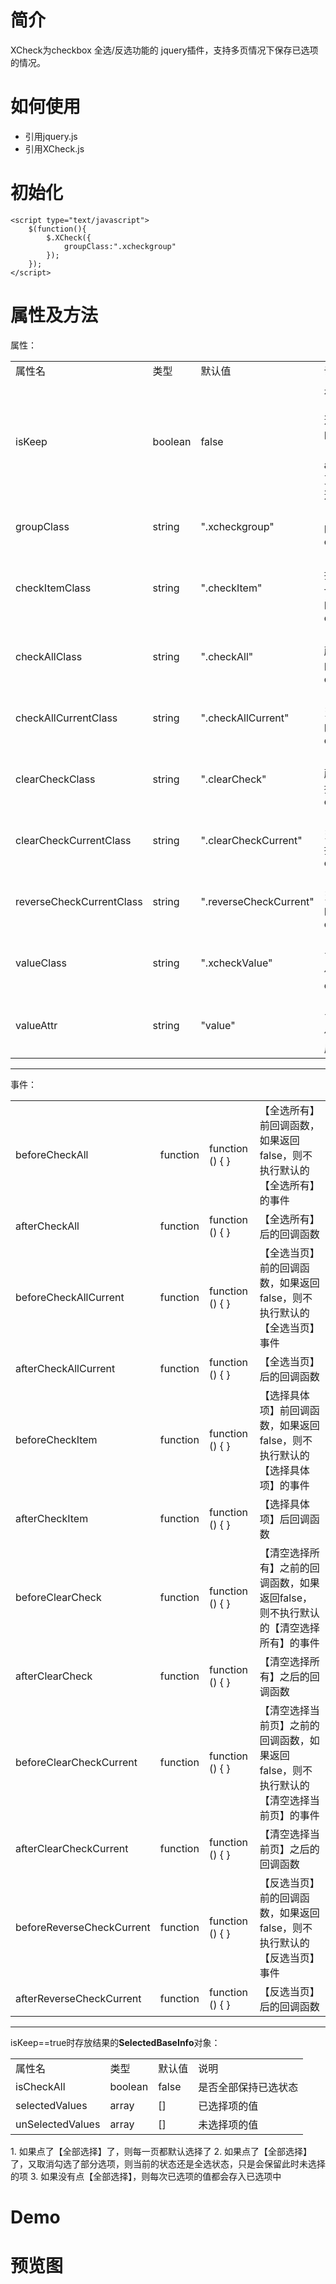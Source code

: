 # 简介
XCheck为checkbox 全选/反选功能的 jquery插件，支持多页情况下保存已选项的情况。
# 如何使用
- 引用jquery.js
- 引用XCheck.js
# 初始化
    <script type="text/javascript">
        $(function(){
            $.XCheck({
                groupClass:".xcheckgroup"
            });
        });
    </script>

# 属性及方法

属性：
<table>
<tr>
<td>属性名</td>
<td>类型</td>
<td>默认值</td>
<td>说明</td>
</tr>
<tr>
<td>isKeep</td>
<td>boolean</td>
<td>false</td>
<td>是否为【保持选择】的场景（比如ajax翻页多选）</td>
</tr>
<tr>
<td>groupClass</td>
<td>string</td>
<td>".xcheckgroup"</td>
<td>【组】的class</td>
</tr>
<tr>
<td>checkItemClass</td>
<td>string</td>
<td>".checkItem"</td>
<td>【要选择的每一项】的class</td>
</tr>
<tr>
<td>checkAllClass</td>
<td>string</td>
<td>".checkAll"</td>
<td>【全选所有】的class</td>
</tr>
<tr>
<td>checkAllCurrentClass</td>
<td>string</td>
<td>".checkAllCurrent"</td>
<td>【全选当页】的class</td>
</tr>
<tr>
<td>clearCheckClass</td>
<td>string</td>
<td>".clearCheck"</td>
<td>【清空所有选择】的class</td>
</tr>
<tr>
<td>clearCheckCurrentClass</td>
<td>string</td>
<td>".clearCheckCurrent"</td>
<td>【清空当页选择】的class</td>
</tr>
<tr>
<td>reverseCheckCurrentClass</td>
<td>string</td>
<td>".reverseCheckCurrent"</td>
<td>【反选当页】的class</td>
</tr>
<tr>
<td>valueClass</td>
<td>string</td>
<td>".xcheckValue"</td>
<td>【存放已选值】的class</td>
</tr>
<tr>
<td>valueAttr</td>
<td>string</td>
<td>"value"</td>
<td>【存放已选值】的属性</td>
</tr>
</table>


----------


事件：
<table>
<tr>
<td>beforeCheckAll</td>
<td>function</td>
<td>function () { }</td>
<td>【全选所有】前回调函数，如果返回false，则不执行默认的【全选所有】的事件</td>
</tr>
<tr>
<td>afterCheckAll</td>
<td>function</td>
<td>function () { }</td>
<td>【全选所有】后的回调函数</td>
</tr>
<tr>
<td>beforeCheckAllCurrent</td>
<td>function</td>
<td>function () { }</td>
<td>【全选当页】前的回调函数，如果返回false，则不执行默认的【全选当页】事件</td>
</tr>
<tr>
<td>afterCheckAllCurrent</td>
<td>function</td>
<td>function () { }</td>
<td>【全选当页】后的回调函数</td>
</tr>
<tr>
<td>beforeCheckItem</td>
<td>function</td>
<td>function () { }</td>
<td>【选择具体项】前回调函数，如果返回false，则不执行默认的【选择具体项】的事件</td>
</tr>
<tr>
<td>afterCheckItem</td>
<td>function</td>
<td>function () { }</td>
<td>【选择具体项】后回调函数</td>
</tr>
<tr>
<td>beforeClearCheck</td>
<td>function</td>
<td>function () { }</td>
<td>【清空选择所有】之前的回调函数，如果返回false，则不执行默认的【清空选择所有】的事件</td>
</tr>
<tr>
<td>afterClearCheck</td>
<td>function</td>
<td>function () { }</td>
<td>【清空选择所有】之后的回调函数</td>
</tr>
<tr>
<td>beforeClearCheckCurrent</td>
<td>function</td>
<td>function () { }</td>
<td>【清空选择当前页】之前的回调函数，如果返回false，则不执行默认的【清空选择当前页】的事件</td>
</tr>
<tr>
<td>afterClearCheckCurrent</td>
<td>function</td>
<td>function () { }</td>
<td>【清空选择当前页】之后的回调函数</td>
</tr>
<tr>
<td>beforeReverseCheckCurrent</td>
<td>function</td>
<td>function () { }</td>
<td>【反选当页】前的回调函数，如果返回false，则不执行默认的【反选当页】事件</td>
</tr>
<tr>
<td>afterReverseCheckCurrent</td>
<td>function</td>
<td>function () { }</td>
<td>【反选当页】后的回调函数</td>
</tr>

</table>


----------


isKeep==true时存放结果的**SelectedBaseInfo**对象：

<table>
<tr>
<td>属性名</td>
<td>类型</td>
<td>默认值</td>
<td>说明</td>
</tr>
<tr>
<td>isCheckAll</td>
<td>boolean</td>
<td>false</td>
<td>是否全部保持已选状态</td>
</tr>
<tr>
<td>selectedValues</td>
<td>array</td>
<td>[]</td>
<td>已选择项的值</td>
</tr>
<tr>
<td>unSelectedValues</td>
<td>array</td>
<td>[]</td>
<td>未选择项的值</td>
</tr>
</table>
1. 如果点了【全部选择】了，则每一页都默认选择了
2. 如果点了【全部选择】了，又取消勾选了部分选项，则当前的状态还是全选状态，只是会保留此时未选择的项
3. 如果没有点【全部选择】，则每次已选项的值都会存入已选项中

# Demo

# 预览图
